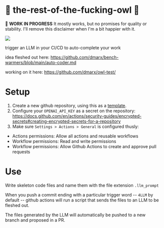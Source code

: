 # 🚧 the-rest-of-the-fucking-owl 🚧

🚧 **WORK IN PROGRESS** It mostly works, but no promises for quality or stability. I'll remove this disclaimer when I'm a bit happier with it.

![](https://i.imgur.com/RadSf.jpg)

trigger an LLM in your CI/CD to auto-complete your work

idea fleshed out here: https://github.com/dmarx/bench-warmers/blob/main/auto-coder.md

working on it here: https://github.com/dmarx/owl-test/

# Setup

1. Create a new github repository, using this as a [template](https://docs.github.com/en/repositories/creating-and-managing-repositories/creating-a-repository-from-a-template).
2. Configure your `OPENAI_API_KEY` as a secret on the repository: https://docs.github.com/en/actions/security-guides/encrypted-secrets#creating-encrypted-secrets-for-a-repository
3. Make sure `Settings > Actions > General` is configured thusly:
  - Actions permissions: Allow all actions and reusable workflows
  - Workflow permissions: Read and write permissions
  - Workflow permissions: Allow Github Actions to create and approve pull requests 

# Use

Write skeleton code files and name them with the file extension `.llm_prompt`

When you push a commit ending with a particular trigger word -- `4LLM` by default -- github actions will run a script that sends the files to an LLM to be fleshed out.  

The files generated by the LLM will automatically be pushed to a new branch and proposed in a PR.
